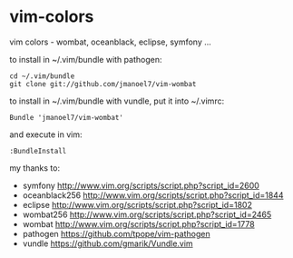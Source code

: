 # vim-colors
vim colors - wombat, oceanblack, eclipse, symfony ...


to install in ~/.vim/bundle with pathogen:

    cd ~/.vim/bundle
    git clone git://github.com/jmanoel7/vim-wombat


to install in ~/.vim/bundle with vundle, put it into ~/.vimrc:

    Bundle 'jmanoel7/vim-wombat'

and execute in vim:

    :BundleInstall


my thanks to:

* symfony       http://www.vim.org/scripts/script.php?script_id=2600
* oceanblack256 http://www.vim.org/scripts/script.php?script_id=1844
* eclipse       http://www.vim.org/scripts/script.php?script_id=1802
* wombat256     http://www.vim.org/scripts/script.php?script_id=2465
* wombat        http://www.vim.org/scripts/script.php?script_id=1778
* pathogen      https://github.com/tpope/vim-pathogen
* vundle       https://github.com/gmarik/Vundle.vim

